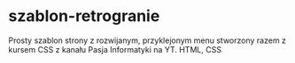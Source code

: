 # szablon-retrogranie
Prosty szablon strony z rozwijanym, przyklejonym menu stworzony razem z kursem CSS z kanału Pasja Informatyki na YT. HTML, CSS
